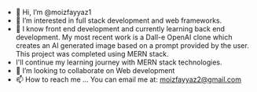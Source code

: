 - 👋 Hi, I’m @moizfayyaz1
- 👀 I’m interested in full stack development and web frameworks. 
- 🌱 I know front end development and currently learning back end development. My most recent work is a Dall-e OpenAI clone which creates an AI generated image based on a prompt provided by the user. This project was completed using MERN stack.
- I'll continue my learning journey with MERN stack technologies.
- 💞️ I’m looking to collaborate on Web development 
- 📫 How to reach me ... You can email me at: moizfayyaz2@gmail.com

<!---
moizfayyaz1/moizfayyaz1 is a ✨ special ✨ repository because its `README.md` (this file) appears on your GitHub profile.
You can click the Preview link to take a look at your changes.
--->
